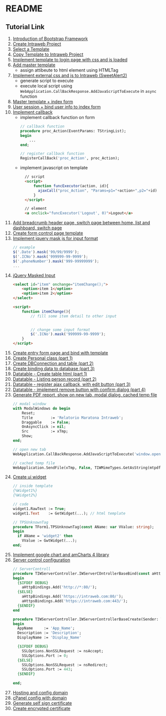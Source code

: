 # README

## Tutorial Link

1. [Introduction of Bootstrap Framework](https://www.youtube.com/watch?v=oCVQ-lLfcHI)
2. [Create Intraweb Project](https://www.youtube.com/watch?v=oCVQ-lLfcHI)
3. [Select a Template](https://www.youtube.com/watch?v=-7Iu55LCUlM)
4. [Copy Template to Intraweb Project](https://www.youtube.com/watch?v=c-eapUdzxUQ)
5. [Implement template to login page with css and js loaded](https://www.youtube.com/watch?v=QPY2ENqAcuc)
6. [Add master template](https://www.youtube.com/watch?v=_KE_kpuqxV0)
   - assign attibeute to html element using HTMLTag
7. [Implement external css and js to Intraweb (SweetAlert2)](https://www.youtube.com/watch?v=9OTCCY2Riz8)
   - generate script to execute 
   - execute local script using `WebApplication.CallBackResponse.AddJavaScriptToExecute` in `async` function
8. [Master template + index form](https://www.youtube.com/watch?v=RvNfPa1nGh8)
9. [User session + bind user info to index form](https://www.youtube.com/watch?v=iHpkmZ7BFNM)
10. [Implement callback](https://www.youtube.com/watch?v=9bica3pob7Q)
    - implement callback function on form
        ```pas
        // callback function
        procedure proc_Action(EventParams: TStringList);
        begin
            ...
        end;

        // register callback function
        RegisterCallBack('proc_Action', proc_Action);

        
        ```
    - implement javascript on template
      ```html
        // script
        <script>
            function funcExecutor(action, id){
              ajaxCall("proc_Action", "Params=p1="+action+",p2="+id)
            }
        </script>

        // element
        <a onclick="funcExecutor('Logout', 0)">Logout</a>
      ```     
11. [Add breadcrumb header page, switch page between home, list and dashboard, switch page](https://www.youtube.com/watch?v=zmF_nrS_prg)  
12. [Create form control page template](https://www.youtube.com/watch?v=P6Ay7ctkjEw)
13. [Implement jquery mask js for input format](https://www.youtube.com/watch?v=AAw3bb5kMxo)
    ```javascript
    // example
    $('.Date').mask('99/99/9999');
    $('.ICNo').mask('999999-99-9999');
    $('.phoneNumber').mask('999-99999999');
    ...
    ```
14. [jQuery Masked Input](https://www.youtube.com/watch?v=cVCAgBSeWvw)
    ```html
    <select id="item" onchange="itemChange();">
        <option>item 1</option>
        <option>item 2</option>
    </select>

    <script>
        function itemChange(){
            // fill some item detail to other input
            

            // change some input format
            $('.ICNo').mask('999999-99-9999'); 
        }
    </script>
    ```
15. [Create entry form page and bind with template](https://www.youtube.com/watch?v=waRUa3F0e6M)
16. [Create Personal class (part 1)](https://www.youtube.com/watch?v=WipUGpQsThA)
17. [Create DBConnection and table (part 2)](https://www.youtube.com/watch?v=7u3u2zOk6QM)
18. [Create binding data to database (part 3)](https://www.youtube.com/watch?v=OBpxvFwcMcg)
19. [Datatable - Create table html (part 1)](https://www.youtube.com/watch?v=LV4IaX78tSI)
20. [Datatable - Listing person record (part 2)](https://www.youtube.com/watch?v=GAwW7C3A-po)
21. [Datatable - register ajax callback, with edit button (part 3)](https://www.youtube.com/watch?v=JjnehLRg8II)
22. [Datatable - implement remove button with confirm dialog (part 4)](https://www.youtube.com/watch?v=JjnehLRg8II)
23. [Generate PDF report, show on new tab, modal dialog, cached temp file](https://www.youtube.com/watch?v=ZJmYmjZrL0o)
    ```pas
    // modal window
    with ModalWindows do begin
        Reset; 
        Title        := 'Relatorio Maratona Intraweb';
        Draggable    := False;
        OnAsyncClick := nil;
        Src          := xTmp; 
        Show;
    end;

    // open new tab
    WebApplication.CallBackResponse.AddJavaScriptToExecute('window.open("'+ xTemp +'", ''"_blank"'');');

    // cached temp file
    WebApplication.SendFile(xTmp, False, TIWMimeTypes.GetAsString(mtpdf), '');
    ```
24. [Create ui widget](https://www.youtube.com/watch?v=dyQwL3vywdI)
    ```pas
    // inside template
    {%Widget1%}
    {%Widget2%}

    // code
    widget1.RawText := True;
    widget1.Text    := GetWidget(...); // html template

    // TPSUnknownTag
    procedure TForm1.TPSUnknownTag(const AName: var VValue: string);
    begin
      if AName = 'widget2' then
        VValue := GwtWidget(...);
    end;
    ```
25. [Implement google chart and amCharts 4 library](https://www.youtube.com/watch?v=lWrcOKsRZHQ)
26. [Server control configuration](https://www.youtube.com/watch?v=713W6QoMYHQ)
    ```pas
    // ServerControll
    procedure TIWServerController.IWServerCOntrollerBaseBind(const aHttpBindings, aHttpsBindings: TStrings);
    begin
      {$IFDEF DEBUG}
        aHttpBindings.Add('http://*:80/');
      {$ELSE}
        aHttpBindings.Add('https://intraweb.com:80/');
        aHttpsBindings.Add('https://intraweb.com:443/');
      {$ENDIF}
    end

    procedure TIWServerController.IWServerControllerBaseCreate(Sender: TObject);
    begin
      AppName     := 'App_Name';
      Description := 'Description';
      DisplayName := 'Display_Name'

      {$IFDEF DEBUG}
        SSLOptions.NonSSLRequest := nsAccept;
        SSLOptions.Port := 0;  
      {$ELSE}
        SSLOptions.NonSSLRequest := nsRedirect;
        SSLOptions.Port := 443;
      {$ENDIF}
      
    end;
    ```
27. [Hosting and config domain](https://www.youtube.com/watch?v=R1PxquIYeq0)
28. [cPanel config with domain](https://www.youtube.com/watch?v=IYhRG2i5gu8)
29. [Generate self sign certificate](https://www.youtube.com/watch?v=3PR53yACNDQ)
30. [Create encrypted certificate](https://www.youtube.com/watch?v=HQaa-BDb8Xk)
